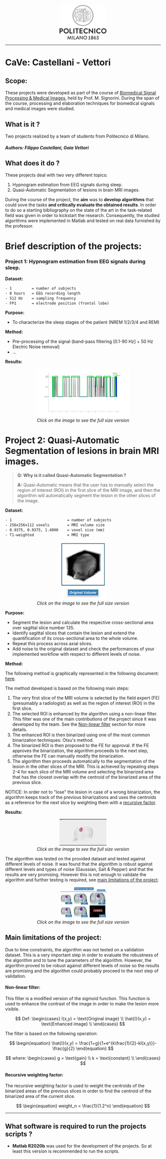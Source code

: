 <!-- Header -->

<p align="center">
    <img src="Meta_Media/Logo_Politecnico_Milano.png" alt="Polimi logo" width="30%" height="30%">
</p>


--------------


# CaVe: Castellani - Vettori

## Scope: 
These projects were developed as part of the course of [Biomedical Signal Processing & Medical Images](https://www11.ceda.polimi.it/schedaincarico/schedaincarico/controller/scheda_pubblica/SchedaPublic.do?&evn_default=evento&c_classe=766825&polij_device_category=DESKTOP&__pj0=0&__pj1=4b2fa48767f0da38e5c6eff2bf408a34), held by Prof. M. Signorini.
During the span of the course, processing and elaboration techniques for biomedical signals and medical images were studied.

## What is it ?
Two projects realized by a team of students from Politecnico di Milano.

##### Authors: Filippo Castellani, Gaia Vettori


## What does it do ?

These projects deal with two very different topics:
 1. Hypnogram estimation from EEG signals during sleep.
 2. Quasi-Automatic Segmentation of lesions in brain MRI images.

During the course of the project, the **aim** was to **develop algorithms** that could sove the tasks **and critically evaluate the obtained results**.
In order to do so a starting bibliography on the state of the art in the task-related field was given in order to kickstart the research.
Consequently, the studied algorithms were implemented in Matlab and tested on real data furnished by the professor.

# Brief description of the projects:

### Project 1: Hypnogram estimation from EEG signals during sleep.

**Dataset:**

    - 1         = number of subjects
    - 8 hours   = EEG recording length
    - 512 Hz    = sampling frequency
    - FP1       = electrode position (frontal lobe)


**Purpose:**
- To characterize the sleep stages of the patient (NREM 1/2/3/4 and REM)

**Method:**

- Pre-processing of the signal (band-pass filtering [0.1-90 Hz] + 50 Hz Electric Noise removal)
 - ...
<!-- - Through the estimation of the power spectral density of epochs of 3 minutes that is done with the modified Bartlett periodogram which uses a Hann/Hamming window of 30 seconds.
        ◦ 
    • For each obtained PSD (Power Spectral Density) Γ(f) the following procedure is performed:
        ◦ 
        ◦ -->

**Results:**

<p align="center">
    <img src="Meta_Media/Hypnogram_result.jpg" alt="Hypnogram result" width="60%" height="60%">
    <br>
    <i> Click on the image to see the full size version </i>
</p>

# Project 2: Quasi-Automatic Segmentation of lesions in brain MRI images.

> **Q: Why is it called Quasi-Automatic Segmentation ?**
> 
> **A:** Quasi-Automatic means that the user has to manually select the region of interest (ROI) in the first slice of the MRI image, and then the algorithm will automatically segment the lesion in the other slices of the image.

**Dataset:**

    - 1                         = number of subjects
    - 256x256x112 voxels        = MRI volume size
    - 0.9375, 0.9375, 1.4000    = voxel size (mm)
    - T1-weighted               = MRI type

<p align="center">
    <img src="Meta_Media/volume.jpg" alt="Original MRI" width="30%">
    <br>
    <i> Click on the image to see the full size version </i>
</p>

**Purpose:**
- Segment the lesion and calculate the respective cross-sectional area over sagittal slice number 135.
- Identify sagittal slices that contain the lesion and extend the quantification of its cross-sectional area to the whole volume.
- Repeat this process across axial slices.
- Add noise to the original dataset and check the performances of your implemented workflow with respect to different levels of noise.

**Method:**


The following method is graphically represented in the following document: [here](Project2/MEDICAL_IMAGES_ASSIGNMENT_Vettori_Castellani/ppt_presentation.pdf).

The method developed is based on the following main steps:
1. The very first slice of the MRI volume is selected by the field expert (FE) (presumably a radiologist) as well as the region of interest (ROI) in the first slice.
2. The selected ROI is enhanced by the algorithm using a non-linear filter.
    This filter was one of the main contributions of the project since it was developed by the team. See the [Non-linear filter](#non-linear-filter) section for more details.
3. The enhanced ROI is then binarized using one of the most common binarization techniques: Otsu's method.
4. The binarized ROI is then proposed to the FE for approval. If the FE approves the binarization, the algorithm proceeds to the next step, otherwise the FE can manually modify the binarization.
5. The algorithm then proceeds automatically to the segmentation of the lesion in the other slices of the MRI.
This is achieved by repeating steps 2-4 for each slice of the MRI volume and selecting the binarized area that has the closest overlap with the centroid of the binarized area of the previous slice.

NOTICE: In order not to "lose" the lesion in case of a wrong binarization, the algorithm keeps track of the previous binarizations and uses the centroids as a reference for the next slice by weighting them with a [recursive factor](#recursive-weighting-factor).

**Results:**

<p align="center">
    <img src="Meta_Media/result_gif.gif" alt="Segmentation result" width="30%">
    <br>
    <i> Click on the image to see the full size version </i>
</p>

The algorithm was tested on the provided dataset and tested against different levels of noise.
It was found that the algorithm is robust against different levels and types of noise (Gaussian, Salt & Pepper) and that the results are very promising. However this is not enough to validate the algorithm and further testing is required, see [main limitations of the project](#main-limitations-of-the-project).

<p align="center">
    <img src="Meta_Media/noise.jpeg" alt="Segmentation result" width="30%">
    <br>
    <i> Click on the image to see the full size version </i>
</p>


## Main limitations of the project:

Due to time constraints, the algorithm was not tested on a validation dataset. This is a very important step in order to evaluate the robustness of the algorithm and to tune the parameters of the algorithm. However, the algorithm proved to be robust against different levels of noise so the results are promising and the algorithm could probably proceed to the next step of validation.

#### Non-linear filter:

This filter is a modified version of the sigmoid function. This function is used to enhance the contrast of the image in order to make the lesion more visible.

$$
    Def:
    \begin{cases}
        I(x,y) = \text{Original image} \\
        \hat{I}(x,y) = \text{Enhanced image} \\
    \end{cases}  
$$

The filter is based on the following operation:

$$
    \begin{equation}
    \hat{I}(x,y) = \frac{1+g}{1+e^{k\frac{1}{2}-kI(x,y)}}-\frac{g}{2}
    \end{equation}
$$

$$
where:
\begin{cases}
        g = \text{gain} \\
        k = \text{constant} \\
    \end{cases}
$$

#### Recursive weighting factor:

The recursive weighting factor is used to weight the centroids of the binarized areas of the previous slices in order to find the centroid of the binarized area of the current slice.

$$
\begin{equation}
 weight_n = \frac{1}{1.2^n}
\end{equation}
$$


--------------------------------------------------------------------------------------------------

## What software is required to run the projects scripts ?
 - **Matlab R2020b** was used for the development of the projects. So at least this version is recommended to run the scripts.


